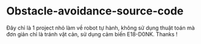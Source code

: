 # Obstacle-avoidance-source-code
Đây chỉ là 1 project nhỏ làm về robot tự hành, không sử 
dụng thuật toán mà đơn giản chỉ là tránh vật cản, sử dụng
cảm biến E18-D0NK.
Thanks !
